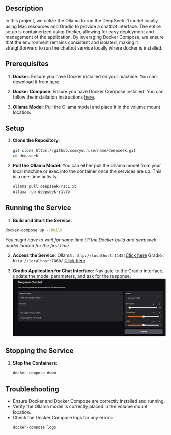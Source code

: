 
## Description

In this project, we utilize the Ollama to run the DeepSeek r1 model locally using Mac resources and Gradio to provide a chatbot interface. The entire setup is containerized using Docker, allowing for easy deployment and management of the application. By leveraging Docker Compose, we ensure that the environment remains consistent and isolated, making it straightforward to run the chatbot service locally where docker is installed.

## Prerequisites

1. **Docker**: Ensure you have Docker installed on your machine. You can download it from [here](https://www.docker.com/products/docker-desktop).

2. **Docker Compose**: Ensure you have Docker Compose installed. You can follow the installation instructions [here](https://docs.docker.com/compose/install/).

3. **Ollama Model**: Pull the Ollama model and place it in the volume mount location.

## Setup

1. **Clone the Repository**:
    ```sh
    git clone https://github.com/yourusername/deepseek.git
    cd deepseek
    ```

2. **Pull the Ollama Model**:
You can either pull the Ollama model from your local machine or exec into the container once the services are up. This is a one-time activity.
    ```sh
    ollama pull deepseek-r1:1.5b
    ollama run deepseek-r1:7b
    ```
## Running the Service

1. **Build and Start the Service**:
```sh
docker-compose up --build
```
*You might have to wait for some time till the Docker build and deepseek model loaded for the first time.*

2. **Access the Service**:
    Ollama : `http://localhost:11434`[Click here](http://localhost:11434)
    Gradio : `http://localhost:7860/` [Click here](http://localhost:7860/)


3. **Gradio Application for Chat Interface**: 
Navigate to the Gradio interface, update the model parameters, and ask for the response.
![Gradio Interface](doc/images/gradio.png)

## Stopping the Service

1. **Stop the Containers**:
    ```sh
    docker-compose down
    ```

## Troubleshooting

- Ensure Docker and Docker Compose are correctly installed and running.
- Verify the Ollama model is correctly placed in the volume mount location.
- Check the Docker Compose logs for any errors:
    ```sh
    docker-compose logs
    ```

